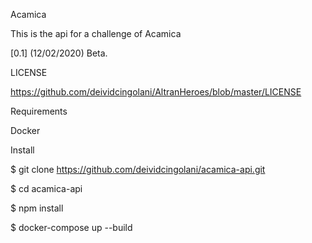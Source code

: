 Acamica

This is the api for a challenge of Acamica


[0.1] (12/02/2020) Beta.

LICENSE

https://github.com/deividcingolani/AltranHeroes/blob/master/LICENSE

Requirements

Docker

Install

$ git clone https://github.com/deividcingolani/acamica-api.git

$ cd acamica-api

$ npm install

$ docker-compose up --build
  

